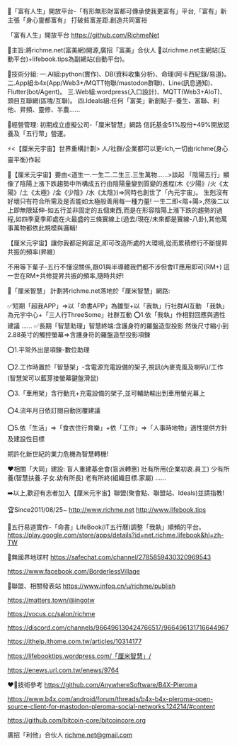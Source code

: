 👀「富有人生」開放平台-「有形無形財富都可傳承使我更富有」平台,「富有」新主張「身心靈都富有」
打破貧富差距.創造共同富裕

「富有人生」開放平台
 https://github.com/RichmeNet

👋主旨:將richme.net(富美網)開源,廣招「富美」合伙人
👀以richme.net主網站(互動平台)+lifebook.tips為副網站(自動平台)。

🌱技術分組:
一.AI組:python(實作)、DB(資料收集分析)、命理(阿卡西紀錄/易道)。
二.App組:b4x(App/Web3+/MQTT物聯/mastodon群聯)、Line(訊息通知)、Flutter(bot/Agent)。
三.Web組:wordpress(入口設計)、MQTT(Web3+AIoT)、頭目互聯網(區塊/互聯)。
四.Ideals組:任何「富美」新創點子-養生、富聯、利他、昇頻、靈修、半農......

💞️經營管理:
初期成立虛擬公司-「厘米智慧」網路
信託基金51%股份+49%開放認養及「五行幣」營運。

⚡<【厘米元宇宙】世界重構計劃>
人/社群/企業都可以更rich,一切由richme(身心靈平衡)作起

🌱【厘米元宇宙】要由<道生一.一生二.二生三.三生萬物......>談起
「陰陽五行」顯像了陰陽上漲下跌趨勢中所構成五行由陰陽量變到質變的進程(木《少陽》/火《太陽》/土《太極》/金《少陰》/水《太陰》)=>同時也創世了「內元宇宙」。
生剋沒有好壞只有符合所需及是否能如太極般善用每一種力量!
一生二即<陰+陽>,然後二以上即無限延伸-如五行並非固定的五個東西,而是在形容陰陽上漲下跌的趨勢的過程,如四季夏季即處在火最盛的三條實線上(過去/現在/未來都是實線-八卦),其他萬事萬物都依此規模與邏輯!

【厘米元宇宙】讓你我都足夠富足,即可改造所處的大環境,從而累積修行不斷提昇共振的頻率(昇維)

不用等下輩子-五行不懂沒關係,跟01與半導體我們都不涉但會IT應用即可(RM+)
這一世在RM+共修提昇共振的頻率,隨時共好!

🌱「厘米智慧」
計劃將richme.net落地於「厘米智慧」網路: 

✅短期「超我APP」=>以「命書APP」為雛型+以「我執」行社群AI互動
「我執」為元宇中心+「三人行ThreeSome」社群互動
⭕1.依「我執」作相對回應與適性建議
......
✅長期「智慧助理」智慧終端:含護身符的羅盤造型投影
然後尺寸縮小到2.88英寸的觸控螢幕=>含護身符的羅盤造型投影項鍊

⭕1.平常外出是項鍊-數位助理

⭕2.工作時置於「智慧架」-含電源充電設備的架子,視訊(內麥克風及喇叭)/工作(智慧架可以藍芽接螢幕鍵盤滑鼠)

⭕3.「車用架」含行動充+充電設備的架子,並可輔助輸出到車用螢光幕上

⭕4.流年月日依訂閱自動回覆建議

⭕5.依「生活」=>「食衣住行育樂」+依「工作」=>「人事時地物」適性提供方針及建設性目標

期許化新世紀的業力危機為智慧轉機!

❤️‍相關「大同」建設:
盲人重建基金會(盲派轉惠)
壯有所用(企業初衷.員工)
少有所養(智慧扶養.子女.幼有所長)
老有所終(組織目標.家屬)
......

➡️以上,歡迎有志者加入【厘米元宇宙】聯盟(聚會點、聯盟站、Ideals)並請指教!

🏆Since2011/08/25~ 
http://www.richme.net
http://www.lifebook.tips

🎉五行易道實作-「命書」LifeBook(IT五行曆)調整「我執」順頻的平台。
https://play.google.com/store/apps/details?id=net.richme.lifebook&hl=zh-TW

🎈無國界地球村
https://safechat.com/channel/2785859430320969543

https://www.facebook.com/BorderlessVillage

🎁聯盟、相關發表站
https://www.infoq.cn/u/richme/publish

https://matters.town/@ingotw

https://vocus.cc/salon/richme

https://discord.com/channels/966496130424766517/966496131716644967

https://ithelp.ithome.com.tw/articles/10314177

https://lifebooktips.wordpress.com/「厘米智慧」/

https://enews.url.com.tw/enews/9764

❤️‍💥技術參考
https://github.com/AnywhereSoftware/B4X-Pleroma

https://www.b4x.com/android/forum/threads/b4x-b4x-pleroma-open-source-client-for-mastodon-pleroma-social-networks.124214/#content

https://github.com/bitcoin-core/bitcoincore.org


廣招「利他」合伙人
richme.net@gmail.com


<!---
RichmeNet/RichmeNet is a ✨ special ✨ repository because its `README.md` (this file) appears on your GitHub profile.
You can click the Preview link to take a look at your changes.
--->
